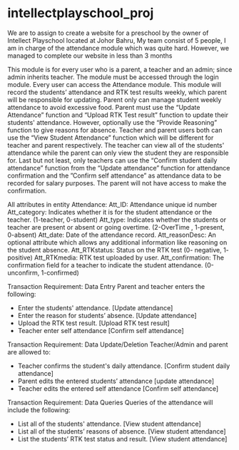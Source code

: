 # intellectplayschool_proj

We are to assign to create a website for a preschool by the owner of Intellect Playschool located at Johor Bahru, 
My team consist of 5 people, I am in charge of the attendance module which was quite hard. However, we managed to complete our website in less than 3 months 

This module is for every user who is a parent, a teacher and an admin; since admin inherits teacher. The module must be accessed through the login module. Every user can access the Attendance module. This module will record the students’ attendance and RTK test results weekly, which parent will be responsible for updating. Parent only can manage student weekly attendance to avoid excessive food. Parent must use the “Update Attendance” function and “Upload RTK Test result” function to update their students' attendance. However, optionally use the “Provide Reasoning” function to give reasons for absence. Teacher and parent users both can use the “View Student Attendance” function which will be different for teacher and parent respectively. The teacher can view all of the students' attendance while the parent can only view the student they are responsible for. Last but not least, only teachers can use the “Confirm student daily attendance” function from the “Update attendance” function for attendance confirmation and the ”Confirm self attendance” as attendance data to be recorded for salary purposes. The parent will not have access to make the confirmation.

All attributes in entity Attendance: 
Att_ID: Attendance unique id number
Att_category: Indicates whether it is for the student attendance or the teacher. (1-teacher, 0-student)
Att_type: Indicates whether the students or teacher are present or absent or going overtime. (2-OverTime , 1-present, 0-absent)
Att_date: Date of the attendance record.
Att_reasonDesc: An optional attribute which allows any additional information like reasoning on the student absence.
Att_RTKstatus: Status on the RTK test (0- negative, 1- positive)
Att_RTKmedia: RTK test uploaded by user.
Att_confirmation: The confirmation field for a teacher to indicate the student attendance. (0-unconfirm, 1-confirmed)

Transaction Requirement: Data Entry
Parent and teacher enters the following:
- Enter the students' attendance. [Update attendance]
- Enter the reason for students’ absence. [Update attendance]
- Upload the RTK test result. [Upload RTK test result]
- Teacher enter self attendance [Confirm self attendance]

Transaction Requirement: Data Update/Deletion
Teacher/Admin and parent are allowed to:
- Teacher confirms the student's daily attendance. [Confirm student daily attendance]
- Parent edits the entered students’ attendance [update attendance]
- Teacher edits the entered self attendance [Confirm self attendance]

Transaction Requirement: Data Queries
Queries of the attendance will include the following:
- List all of the students' attendance. [View student attendance]
- List all of the students’ reasons of absence. [View student attendance]
- List the students’ RTK test status and result. [View student attendance]


